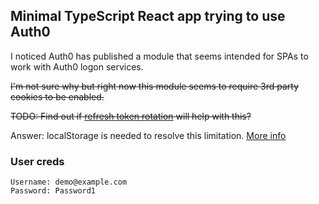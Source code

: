 ## Minimal TypeScript React app trying to use Auth0

I noticed Auth0 has published a module that seems intended for SPAs to work with Auth0 logon services.

~~I'm not sure why but right now this module seems to require 3rd party cookies to be enabled.~~

~~TODO: Find out if [refresh token rotation](https://auth0.com/blog/securing-single-page-applications-with-refresh-token-rotation/) will help with this?~~

Answer: localStorage is needed to resolve this limitation. [More info](https://community.auth0.com/t/trying-the-new-refresh-token-rotation-in-a-react-spa-are-3rd-party-cookies-supposed-to-be-required/41151/4)


### User creds
```
Username: demo@example.com
Password: Password1
```
